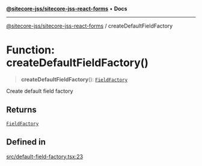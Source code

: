 [**@sitecore-jss/sitecore-jss-react-forms**](../README.md) • **Docs**

***

[@sitecore-jss/sitecore-jss-react-forms](../README.md) / createDefaultFieldFactory

# Function: createDefaultFieldFactory()

> **createDefaultFieldFactory**(): [`FieldFactory`](../classes/FieldFactory.md)

Create default field factory

## Returns

[`FieldFactory`](../classes/FieldFactory.md)

## Defined in

[src/default-field-factory.tsx:23](https://github.com/Sitecore/jss/blob/7ddd22dfa8f8d76cfb96e977ac1a0d48c3a13d89/packages/sitecore-jss-react-forms/src/default-field-factory.tsx#L23)
